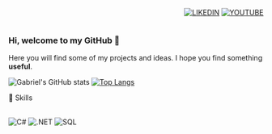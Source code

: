 <html>

<body>
<div style="display: flex; justify-content: flex-end">
  
[![LIKEDIN](https://img.shields.io/badge/LinkedIn-0077B5?style=for-the-badge&logo=linkedin&logoColor=white)](https://www.linkedin.com/in/gabriel-de-oliveira-bezerra-pereira-7299a0147/)
[![YOUTUBE](https://img.shields.io/badge/YouTube-FF0000?style=for-the-badge&logo=youtube&logoColor=white)](https://www.youtube.com/@CanalFanhoto)

</div>
  
### Hi, welcome to my GitHub 👋
Here you will find some of my projects and ideas. I hope you find something <b>useful</b>.

![Gabriel's GitHub stats](https://github-readme-stats.vercel.app/api?username=gabrielBezerra-cmd&show_icons=true&bg_color=00000000)
[![Top Langs](https://github-readme-stats.vercel.app/api/top-langs/?username=gabrielBezerra-cmd&layout=compact)](https://github.com/gabrielBezerra-cmd/github-readme-stats)

🚀 Skills

<div style="display: inline_block">
</br>
<img src="https://img.shields.io/badge/C%23-239120?style=for-the-badge&logo=c-sharp&logoColor=white" alt="C#"/>
<img src="https://img.shields.io/badge/.NET-5C2D91?style=for-the-badge&logo=.net&logoColor=white" alt=".NET"/>
<img src="https://img.shields.io/badge/Microsoft_SQL_Server-CC2927?style=for-the-badge&logo=microsoft-sql-server&logoColor=white" alt="SQL"/>
</div>

</body>
</html>
